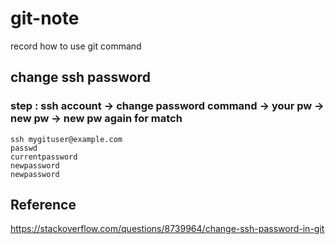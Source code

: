 # git-note
record how to use git command

## change ssh password
### step : ssh account -> change password command -> your pw -> new pw -> new pw again for match

    ssh mygituser@example.com
    passwd
    currentpassword
    newpassword
    newpassword

## Reference
https://stackoverflow.com/questions/8739964/change-ssh-password-in-git

